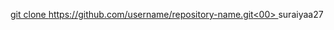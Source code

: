 [git clone https://github.com/username/repository-name.git<00>
](https://www.instagram.com/)suraiyaa27
